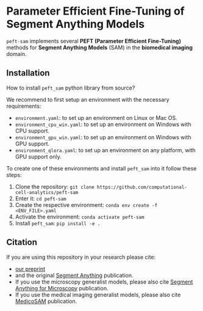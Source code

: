 # Parameter Efficient Fine-Tuning of Segment Anything Models

`peft-sam` implements several **PEFT (Parameter Efficient Fine-Tuning)** methods for **Segment Anything Models** (SAM) in the **biomedical imaging** domain. 

## Installation

How to install `peft_sam` python library from source?

We recommend to first setup an environment with the necessary requirements:

- `environment.yaml`: to set up an environment on Linux or Mac OS.
- `environment_cpu_win.yaml`: to set up an environment on Windows with CPU support.
- `environment_gpu_win.yaml`: to set up an environment on Windows with GPU support.
- `environment_qlora.yaml`: to set up an environment on any platform, with GPU support only.


To create one of these environments and install `peft_sam` into it follow these steps:

1. Clone the repository: `git clone https://github.com/computational-cell-analytics/peft-sam`
2. Enter it: `cd peft-sam`
3. Create the respective environment: `conda env create -f <ENV_FILE>.yaml`
4. Activate the environment: `conda activate peft-sam`
5. Install `peft_sam`: `pip install -e .`

## Citation

If you are using this repository in your research please cite:
- [our preprint](TODO)
- and the original [Segment Anything](https://arxiv.org/abs/2304.02643) publication.
- If you use the microscopy generalist models, please also cite [Segment Anything for Microscopy](https://doi.org/10.1101/2023.08.21.554208) publication.
- If you use the medical imaging generalist models, please also cite [MedicoSAM](https://doi.org/10.48550/arXiv.2501.11734) publication.
